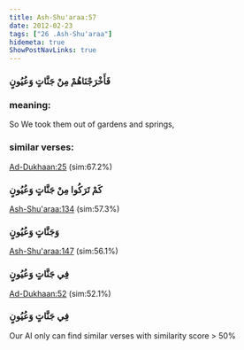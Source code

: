 ```yaml
---
title: Ash-Shu'araa:57
date: 2012-02-23
tags: ["26 .Ash-Shu'araa"]
hidemeta: true 
ShowPostNavLinks: true 
---
```

### فَأَخْرَجْنَاهُمْ مِنْ جَنَّاتٍ وَعُيُونٍ
### meaning: 
So We took them out of gardens and springs,
### similar verses: 

[Ad-Dukhaan:25](/44/25) (sim:67.2%)

### كَمْ تَرَكُوا مِنْ جَنَّاتٍ وَعُيُونٍ

[Ash-Shu'araa:134](/26/134) (sim:57.3%)

### وَجَنَّاتٍ وَعُيُونٍ

[Ash-Shu'araa:147](/26/147) (sim:56.1%)

### فِي جَنَّاتٍ وَعُيُونٍ

[Ad-Dukhaan:52](/44/52) (sim:52.1%)

### فِي جَنَّاتٍ وَعُيُونٍ

Our AI only can find similar verses with similarity score > 50% 
